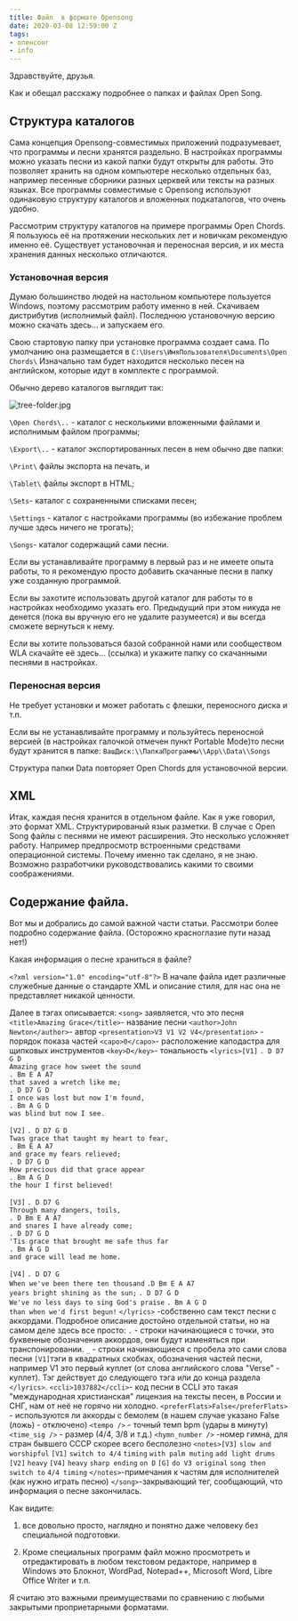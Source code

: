 ```yaml
---
title: Файл  в формате Opensong
date: 2020-03-08 12:59:00 Z
tags:
- опенсонг
- info
---
```


Здравствуйте, друзья.

Как и обещал расскажу подробнее о папках и файлах Open Song.

## Структура каталогов

Сама концепция Opensong-совместимых приложений подразумевает, что программы и песни хранятся раздельно.
В настройках программы можно указать песни из какой папки будут открыты для работы. Это позволяет хранить на одном компьютере несколько отдельных баз, например песенные сборники разных церквей или тексты на разных языках.
Все программы совместимые с Opensong используют одинаковую структуру каталогов и вложенных подкаталогов, что очень удобно.

Рассмотрим структуру каталогов на примере программы Open Chords. Я пользуюсь её на протяжении нескольких лет и новичкам рекомендую именно её. Существует установочная и переносная версия, и их места хранения данных несколько отличаются.

### Установочная версия

Думаю большинство людей на настольном компьютере пользуется Windows, поэтому рассмотрим работу  именно в ней.
Скачиваем дистрибутив (исполнимый файл). Последнюю установочную версию можно скачать здесь...  и запускаем его.

Свою стартовую папку при установке программа создает сама.
По умолчанию она размещается в
`C:\Users\ИмяПользователя\Documents\Open Chords\`
Изначально там будет находится несколько песен на английском, которые идут в комплекте с программой.

Обычно дерево каталогов выглядит так:

![tree-folder.jpg](/uploads/tree-folder.jpg)

`\Open Chords\..` - каталог с несколькими вложенными файлами и исполнимым файлом программы;

`\Export\..` - каталог экспортированных песен в нем обычно две папки:

`\Print\` файлы экспорта на печать, и

`\Tablet\` файлы экспорт в HTML;

`\Sets`- каталог с сохраненными списками песен;

`\Settings` - каталог с настройками программы (во избежание проблем лучше здесь ничего не трогать);

`\Songs`- каталог содержащий сами песни.

Если вы устанавливайте программу в первый раз и не имеете опыта работы, то я рекомендую просто добавить скачанные песни в папку уже созданную программой.

Если вы захотите использовать другой каталог для работы то в настройках необходимо указать его. Предыдущий при этом никуда не денется (пока вы вручную его не удалите разумеется) и вы всегда сможете вернуться к нему.

Если вы хотите пользоваться базой собранной нами или сообществом WLA скачайте её здесь... (ссылка) и укажите папку со скачанными песнями в настройках.

### Переносная версия

Не требует установки и может работать с флешки, переносного диска и т.п.

Если вы не устанавливайте программу и пользуйтесь переносной версией (в настройках галочкой отмечен пункт Portable Mode)то песни будут хранится в папке:
`ВашДиск:\\ПапкаПрограммы\\App\\Data\\Songs`

Структура папки Data повторяет Open Chords для установочной версии.

## XML

Итак, каждая песня хранится в отдельном файле.
Как я  уже говорил, это формат XML. Структурированый язык разметки.
В случае с Open Song файлы с песнями не имеют расширения. Это несколько усложняет работу.
Например предпросмотр встроенными средствами операционной системы.
Почему именно так сделано, я не знаю.
Возможно разработчики руководствовалиcь какими то своими соображениями.

## Содержание файла.

Вот мы и добрались до самой важной части статьи. Рассмотри более подробно содержание файла. (Осторожно красноглазие пути назад нет!)

Какая информация о песне храниться в файле?

`<?xml version="1.0" encoding="utf-8"?>`
В начале файла идет различные служебные данные о стандарте XML и описание стиля, для нас она не представляет никакой ценности.

Далее в тэгах описывается:
`<song>` заявляется, что это песня
`<title>Amazing Grace</title>`- название песни
`<author>John Newton</author>`- автор
`<presentation>V3 V1 V2 V4</presentation>` - порядок показа частей
`<capo>0</capo>`- расположение каподастра для щипковых инструментов
`<key>D</key>`- тональность
`<lyrics>[V1]`
`. D D7 G D`\
`Amazing grace how sweet the sound`\
`. Bm E A A7`\
`that saved a wretch like me;`\
`. D D7 G D`\
`I once was lost but now I'm found,`\
`. Bm A G D`\
`was blind but now I see.`

`[V2]`
`. D D7 G D`\
`Twas grace that taught my heart to fear,`\
`. Bm E A A7`\
`and grace my fears relieved;`\
`. D D7 G D`\
`How precious did that grace appear`\
`. Bm A G D`\
`the hour I first believed!`

`[V3]`
`. D D7 G`\
`Through many dangers, toils,`\
`. D Bm E A A7`\
`and snares I have already come;`\
`. D D7 G D`\
`'Tis grace that brought me safe thus far`\
`. Bm A G D`\
`and grace will lead me home.`

`[V4]`
`. D D7 G`\
`When we've been there ten thousand`
`.D Bm E A A7`\
`years bright shining as the sun;`
`. D D7 G D`\
`We've no less days to sing God's praise`
`. Bm A G D`\
`than when we'd first begun!`
`</lyrics>` -собственно сам текст песни с аккордами. Подробное описание достойно отдельной статьи, но на самом деле здесь все просто:
`.` - строки начинающиеся с точки, это буквенные обозначения аккордов, они будут изменяться при транспонировании.
`_` - строки начинающиеся с пробела это сами слова песни
`[V1]`тэги в квадратных скобках, обозначения частей песни, например V1 это первый куплет (от слова английского слова "Verse" - куплет). Тэг действует до следующего тэга или до конца раздела `</lyrics>`.
`<ccli>1037882</ccli>`- код песни в CCLI это такая "международная христианская" лицензия на тексты песен, в России и СНГ, нам от неё не горячо ни холодно.
`<preferFlats>False</preferFlats>` - используются ли аккорды с бемолем (в нашем случае указано False (ложь) - отключено)
`<tempo />` - точный темп bpm (удары в минуту)
`<time_sig />` - размер (4/4, 3/8 и т.д.)
`<hymn_number />` -номер гимна, для стран бывшего СССР скорее всего бесполезно
`<notes>[V3]`
`slow and worshipful`
`[V1]`
`switch to 4/4`
`timing`
`with palm muting`
`add light drums`
`[V2]`
`heavy`
`[V4]`
`heavy`
`sharp ending`
`on D`
`[G]`
`do V3 original`
`song then switch to`
`4/4 timing`
`</notes>`-примечания к частям для исполнителей (как нужно играть песню)
`</song>`-закрывающий тег, сообщающий, что информация о песне закончилась.

Как видите:

1. все довольно просто, наглядно и понятно даже человеку без специальной подготовки.

2. Кроме специальных программ файл можно просмотреть и отредактировать в любом текстовом редакторе, например в Windows это Блокнот, WordPad, Notepad\+\+, Microsoft Word, Libre Office Writer и т.п.

Я считаю это важными преимуществами по сравнению с любыми закрытыми проприетарными форматами.